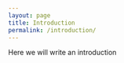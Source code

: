```yaml
---
layout: page
title: Introduction
permalink: /introduction/
---
```


Here we will write an introduction
